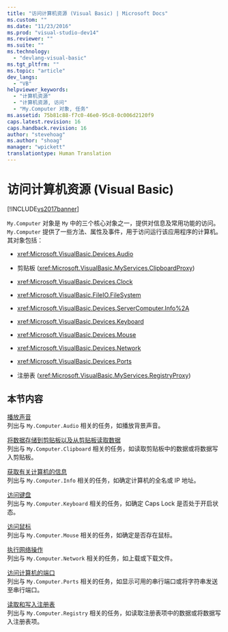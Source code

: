 ```yaml
---
title: "访问计算机资源 (Visual Basic) | Microsoft Docs"
ms.custom: ""
ms.date: "11/23/2016"
ms.prod: "visual-studio-dev14"
ms.reviewer: ""
ms.suite: ""
ms.technology: 
  - "devlang-visual-basic"
ms.tgt_pltfrm: ""
ms.topic: "article"
dev_langs: 
  - "VB"
helpviewer_keywords: 
  - "计算机资源"
  - "计算机资源, 访问"
  - "My.Computer 对象, 任务"
ms.assetid: 75b81c88-f7c0-46e0-95c8-0c006d2120f9
caps.latest.revision: 16
caps.handback.revision: 16
author: "stevehoag"
ms.author: "shoag"
manager: "wpickett"
translationtype: Human Translation
---
```

# 访问计算机资源 (Visual Basic)
[!INCLUDE[vs2017banner](../../../../csharp/includes/vs2017banner.md)]

`My.Computer` 对象是 `My` 中的三个核心对象之一，提供对信息及常用功能的访问。  `My.Computer` 提供了一些方法、属性及事件，用于访问运行该应用程序的计算机。  其对象包括：  
  
-   <xref:Microsoft.VisualBasic.Devices.Audio>  
  
-   剪贴板 \(<xref:Microsoft.VisualBasic.MyServices.ClipboardProxy>\)  
  
-   <xref:Microsoft.VisualBasic.Devices.Clock>  
  
-   <xref:Microsoft.VisualBasic.FileIO.FileSystem>  
  
-   <xref:Microsoft.VisualBasic.Devices.ServerComputer.Info%2A>  
  
-   <xref:Microsoft.VisualBasic.Devices.Keyboard>  
  
-   <xref:Microsoft.VisualBasic.Devices.Mouse>  
  
-   <xref:Microsoft.VisualBasic.Devices.Network>  
  
-   <xref:Microsoft.VisualBasic.Devices.Ports>  
  
-   注册表 \(<xref:Microsoft.VisualBasic.MyServices.RegistryProxy>\)  
  
## 本节内容  
 [播放声音](../../../../visual-basic/developing-apps/programming/computer-resources/playing-sounds.md)  
 列出与 `My.Computer.Audio` 相关的任务，如播放背景声音。  
  
 [将数据存储到剪贴板以及从剪贴板读取数据](../../../../visual-basic/developing-apps/programming/computer-resources/storing-data-to-and-reading-from-the-clipboard.md)  
 列出与 `My.Computer.Clipboard` 相关的任务，如读取剪贴板中的数据或将数据写入剪贴板。  
  
 [获取有关计算机的信息](../../../../visual-basic/developing-apps/programming/computer-resources/getting-information-about-the-computer.md)  
 列出与 `My.Computer.Info` 相关的任务，如确定计算机的全名或 IP 地址。  
  
 [访问键盘](../../../../visual-basic/developing-apps/programming/computer-resources/accessing-the-keyboard.md)  
 列出与 `My.Computer.Keyboard` 相关的任务，如确定 Caps Lock 是否处于开启状态。  
  
 [访问鼠标](../../../../visual-basic/developing-apps/programming/computer-resources/accessing-the-mouse.md)  
 列出与 `My.Computer.Mouse` 相关的任务，如确定是否存在鼠标。  
  
 [执行网络操作](../../../../visual-basic/developing-apps/programming/computer-resources/performing-network-operations.md)  
 列出与 `My.Computer.Network` 相关的任务，如上载或下载文件。  
  
 [访问计算机的端口](../../../../visual-basic/developing-apps/programming/computer-resources/accessing-the-computer-s-ports.md)  
 列出与 `My.Computer.Ports` 相关的任务，如显示可用的串行端口或将字符串发送至串行端口。  
  
 [读取和写入注册表](../../../../visual-basic/developing-apps/programming/computer-resources/reading-from-and-writing-to-the-registry.md)  
 列出与 `My.Computer.Registry` 相关的任务，如读取注册表项中的数据或将数据写入注册表项。
